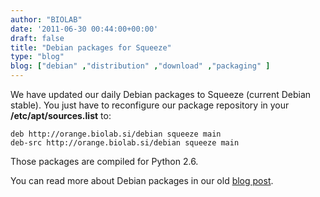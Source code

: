```yaml
---
author: "BIOLAB"
date: '2011-06-30 00:44:00+00:00'
draft: false
title: "Debian packages for Squeeze"
type: "blog"
blog: ["debian" ,"distribution" ,"download" ,"packaging" ]
---
```


We have updated our daily Debian packages to Squeeze (current Debian stable). You just have to reconfigure our package repository in your **/etc/apt/sources.list** to:

    
    deb http://orange.biolab.si/debian squeeze main
    deb-src http://orange.biolab.si/debian squeeze main


Those packages are compiled for Python 2.6.

You can read more about Debian packages in our old [blog post](/blog/2010/03/04/debian-repository-lives/).
